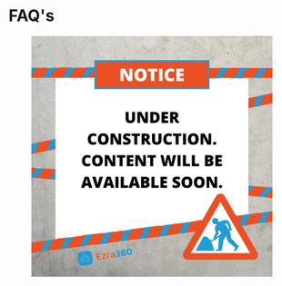 # FAQ's

<figure><img src="../.gitbook/assets/Notice Under Construction Tape  Ezra.png" alt=""><figcaption></figcaption></figure>
